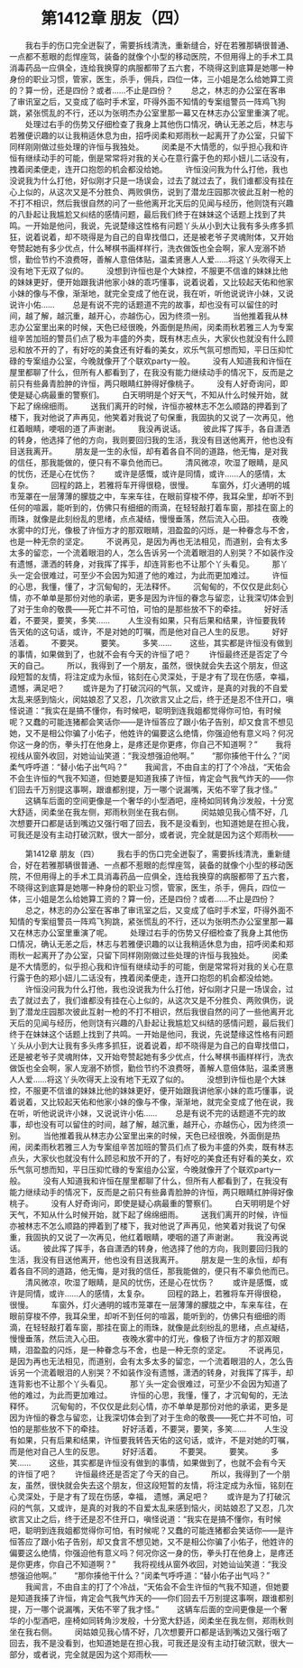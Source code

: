 # 　　第1412章 朋友（四）
　　我右手的伤口完全迸裂了，需要拆线清洗，重新缝合，好在若雅那辆很普通、一点都不惹眼的彪悍座驾，装备的就像个小型的移动医院，不但用得上的手术工具消毒药品一应俱全，连给我换穿的病服都带了五六套，不晓得这到底算是她哪一种身份的职业习惯，管家，医生，杀手，佣兵，四位一体，三小姐是怎么给她算工资的？算一份，还是四份？或者……不止是四份？
　　总之，林志的办公室在客串了审讯室之后，又变成了临时手术室，吓得外面不知情的专案组警员一阵鸡飞狗跳，紧张慌乱的不行，还以为张明杰办公室里那一幕又在林志办公室里重演了呢。
　　处理过右手的伤势又仔细检查了我身上其他伤口情况，确认无恙之后，林志与若雅便识趣的以让我稍适休息为由，招呼闵柔和郑雨秋一起离开了办公室，只留下同样刚刚做过些处理的许恒与我独处。
　　闵柔是不大情愿的，似乎担心我和许恒有继续动手的可能，倒是常常将对我的关心在意行露于色的郑小妞儿二话没有，拽着闵柔便走，连开口抱怨的机会都没给她。
　　许恒没问我为什么打他，我也没说我为什么打他，好似刚才只是一场误会，过去了就过去了，我们谁都没有挂在心上似的，从这次又是不分胜负、两败俱伤，说到了潜龙庄园那次彼此互射一枪的不打不相识，然后我很自然的问了一些他离开北天后的见闻与经历，他则饶有兴趣的八卦起让我尴尬又纠结的感情问题，最后我们终于在妹妹这个话题上找到了共鸣。一开始是他问，我说，先说楚缘这性格有问题丫头从小到大让我有多头疼多抓狂，说着说着，却不晓得是为自己的自卑找借口，还是被老爷子灵魂附体，又开始夸赞起她有多少优点，什么琴棋书画样样行，洗衣做饭也全会啊，家人宠溺不娇惯，勤俭节约不浪费呀，善解人意倍体贴，温柔贤惠人人爱……将这丫头吹得天上没有地下无双了似的。
　　没想到许恒也是个大妹控，不服更不信谁的妹妹比他的妹妹更好，便开始跟我讲他家小妹的乖巧懂事，说着说着，又比较起天佑和他家小妹的像与不像，渐渐地，就完全变成了他在说，我在听，听他说说许小妹，又说说许小佑……
　　总是有说不完的话题道不完的故事，却也没有可以留住的时间，越了解，越沉重，越开心，亦越伤心，因为终须一别。
　　当他推着我从林志办公室里出来的时候，天色已经很晚，外面倒是热闹，闵柔雨秋若雅三人为专案组辛苦加班的警员们点了极为丰盛的外卖，既有林志点头，大家伙也就没有什么顾忌和放不开的了，有好吃的美食还有好看的美女，欢乐气氛可想而知，平日压抑忙碌的专案组办公室，今晚就像开了个联欢party一般。
　　没有人知道我和许恒在屋里都聊了什么，但所有人都看到了，在我没有能力继续动手的情况下，反而是之前只有些鼻青脸肿的许恒，两只眼睛红肿得好像桃子。
　　没有人好奇询问，即使是疑心病最重的警察们。
　　白天明明是个好天气，不知从什么时候开始，就下起了绵绵细雨。
　　送我们离开的时候，许恒亦被林志不怎么顺路的押着到了楼下，我对他说了声再见，他笑着对我说了句保重，我固执的又说了一次再见，他红着眼睛，哽咽的道了声谢谢。
　　我没再说话。
　　彼此挥了挥手，各自潇洒的转身，他选择了他的方向，我则要回归我的生活，我没有目送他离开，他也没有目送我离开。
　　朋友是一生的永恒，却有着各自不同的道路，他无悔，是对我的信任，那我能做的，便只有不辜负他而已。
　　清风微凉，吹湿了眼睛，是风的忧伤，还是心在忧伤？
　　或许是感慨，或许是同情，或许……人的感情，太复杂。
　　回程的路上，若雅将车开得很稳，很慢。
　　车窗外，灯火通明的城市笼罩在一层薄薄的朦胧之中，车来车往，在眼前穿梭不停，我耳朵里，却听不到任何的喧嚣，能听到的，仿佛只有细细的雨滴，在轻轻敲打着车窗，那挂在窗上的雨珠，就像是此刻纷乱的思绪，点点凝结，慢慢垂落，然后流入心田。
　　夜晚水雾中的灯光，像极了许恒方才的那双眼睛，泪盈盈的闪烁，是一种眷念与不舍，也是一种无奈的坚定。
　　不说再见，是因为再也无法相见，而道别，会有太多太多的留恋，一个流着眼泪的人，怎么告诉另一个流着眼泪的人别哭？不如装作没有遗憾，潇洒的转身，对我挥了挥手，却连背影也不让那个丫头看见。
　　那丫头一定会很难过，可至少不会因为知道了他的难过，为此而更加难过。
　　许恒的心思，我懂，懂了，才沉甸甸的，无法释怀。
　　沉甸甸的，不仅仅是此刻心情，亦不单单是那份对他的承诺，更多是因为许恒的眷念与留恋，让我深切体会到了对于生命的敬畏——死亡并不可怕，可怕的是那些放不下的牵挂。
　　好好活着，不要哭，要笑，多笑……
　　人生没有如果，只有后果和结果，许恒要我转告天佑的这句话，或许，不是对她的叮嘱，而是他对自己人生的反思。
　　好好活着。
　　不要哭。
　　要笑。
　　多笑……
　　这些，其实都是许恒没有做到的事情，如果做到了，也就不会有今天的许恒了吧？
　　许恒最终还是否定了今天的自己。
　　所以，我得到了一个朋友，虽然，很快就会失去这个朋友，但这段短暂的友情，将注定成为永恒，铭刻在心灵深处，于是才有了现在伤感，幸福， 遗憾，满足吧？
　　或许是为了打破沉闷的气氛，又或许，是真的对我的不自爱太乱来感到恼火，闵姑娘忍了又忍，几次欲言又止之后，终于还是忍不住开口，嗔怪说道：“我实在是搞不懂你，有时候吧，聪明到连我姐都觉得你可怕，有时候呢？又蠢的可能连猪都会笑话你——是许恒答应了跟小佑子告别，却又食言不想见她，又不是相公你骗了小佑子，他姓许的偏要这么绝情，你强迫他有意义吗？何况你这一身的伤，拳头打在他身上，是疼还是你更疼，你自己不知道啊？”
　　我将视线从窗外收回，对她讪讪笑道：“我没想强迫他啊。”
　　“那你揍他干什么？”闵柔气呼呼道：“替小佑子出气吗？”
　　我闻言，不由自主的打了个冷战，“天佑会不会生许恒的气我不知道，但她要是知道我揍了许恒，肯定会气我气炸天的——你们回去千万别提这事啊，跟谁都别提，万一哪个说漏嘴，天佑不宰了我才怪。”
　　这辆车后面的空间更像是一个奢华的小型酒吧，座椅如同转角沙发般，十分宽大舒适，闵柔坐在我左侧，郑雨秋则坐在我右侧。
　　闵姑娘见我心情不好，几次想要开口都是话到嘴边又强行咽了回去，我不是没看到，也知道她是在担心我，可我还是没有主动打破沉默，很大一部分，或者说，完全就是因为这个郑雨秋——

　　第1412章 朋友（四）
　　我右手的伤口完全迸裂了，需要拆线清洗，重新缝合，好在若雅那辆很普通、一点都不惹眼的彪悍座驾，装备的就像个小型的移动医院，不但用得上的手术工具消毒药品一应俱全，连给我换穿的病服都带了五六套，不晓得这到底算是她哪一种身份的职业习惯，管家，医生，杀手，佣兵，四位一体，三小姐是怎么给她算工资的？算一份，还是四份？或者……不止是四份？
　　总之，林志的办公室在客串了审讯室之后，又变成了临时手术室，吓得外面不知情的专案组警员一阵鸡飞狗跳，紧张慌乱的不行，还以为张明杰办公室里那一幕又在林志办公室里重演了呢。
　　处理过右手的伤势又仔细检查了我身上其他伤口情况，确认无恙之后，林志与若雅便识趣的以让我稍适休息为由，招呼闵柔和郑雨秋一起离开了办公室，只留下同样刚刚做过些处理的许恒与我独处。
　　闵柔是不大情愿的，似乎担心我和许恒有继续动手的可能，倒是常常将对我的关心在意行露于色的郑小妞儿二话没有，拽着闵柔便走，连开口抱怨的机会都没给她。
　　许恒没问我为什么打他，我也没说我为什么打他，好似刚才只是一场误会，过去了就过去了，我们谁都没有挂在心上似的，从这次又是不分胜负、两败俱伤，说到了潜龙庄园那次彼此互射一枪的不打不相识，然后我很自然的问了一些他离开北天后的见闻与经历，他则饶有兴趣的八卦起让我尴尬又纠结的感情问题，最后我们终于在妹妹这个话题上找到了共鸣。一开始是他问，我说，先说楚缘这性格有问题丫头从小到大让我有多头疼多抓狂，说着说着，却不晓得是为自己的自卑找借口，还是被老爷子灵魂附体，又开始夸赞起她有多少优点，什么琴棋书画样样行，洗衣做饭也全会啊，家人宠溺不娇惯，勤俭节约不浪费呀，善解人意倍体贴，温柔贤惠人人爱……将这丫头吹得天上没有地下无双了似的。
　　没想到许恒也是个大妹控，不服更不信谁的妹妹比他的妹妹更好，便开始跟我讲他家小妹的乖巧懂事，说着说着，又比较起天佑和他家小妹的像与不像，渐渐地，就完全变成了他在说，我在听，听他说说许小妹，又说说许小佑……
　　总是有说不完的话题道不完的故事，却也没有可以留住的时间，越了解，越沉重，越开心，亦越伤心，因为终须一别。
　　当他推着我从林志办公室里出来的时候，天色已经很晚，外面倒是热闹，闵柔雨秋若雅三人为专案组辛苦加班的警员们点了极为丰盛的外卖，既有林志点头，大家伙也就没有什么顾忌和放不开的了，有好吃的美食还有好看的美女，欢乐气氛可想而知，平日压抑忙碌的专案组办公室，今晚就像开了个联欢party一般。
　　没有人知道我和许恒在屋里都聊了什么，但所有人都看到了，在我没有能力继续动手的情况下，反而是之前只有些鼻青脸肿的许恒，两只眼睛红肿得好像桃子。
　　没有人好奇询问，即使是疑心病最重的警察们。
　　白天明明是个好天气，不知从什么时候开始，就下起了绵绵细雨。
　　送我们离开的时候，许恒亦被林志不怎么顺路的押着到了楼下，我对他说了声再见，他笑着对我说了句保重，我固执的又说了一次再见，他红着眼睛，哽咽的道了声谢谢。
　　我没再说话。
　　彼此挥了挥手，各自潇洒的转身，他选择了他的方向，我则要回归我的生活，我没有目送他离开，他也没有目送我离开。
　　朋友是一生的永恒，却有着各自不同的道路，他无悔，是对我的信任，那我能做的，便只有不辜负他而已。
　　清风微凉，吹湿了眼睛，是风的忧伤，还是心在忧伤？
　　或许是感慨，或许是同情，或许……人的感情，太复杂。
　　回程的路上，若雅将车开得很稳，很慢。
　　车窗外，灯火通明的城市笼罩在一层薄薄的朦胧之中，车来车往，在眼前穿梭不停，我耳朵里，却听不到任何的喧嚣，能听到的，仿佛只有细细的雨滴，在轻轻敲打着车窗，那挂在窗上的雨珠，就像是此刻纷乱的思绪，点点凝结，慢慢垂落，然后流入心田。
　　夜晚水雾中的灯光，像极了许恒方才的那双眼睛，泪盈盈的闪烁，是一种眷念与不舍，也是一种无奈的坚定。
　　不说再见，是因为再也无法相见，而道别，会有太多太多的留恋，一个流着眼泪的人，怎么告诉另一个流着眼泪的人别哭？不如装作没有遗憾，潇洒的转身，对我挥了挥手，却连背影也不让那个丫头看见。
　　那丫头一定会很难过，可至少不会因为知道了他的难过，为此而更加难过。
　　许恒的心思，我懂，懂了，才沉甸甸的，无法释怀。
　　沉甸甸的，不仅仅是此刻心情，亦不单单是那份对他的承诺，更多是因为许恒的眷念与留恋，让我深切体会到了对于生命的敬畏——死亡并不可怕，可怕的是那些放不下的牵挂。
　　好好活着，不要哭，要笑，多笑……
　　人生没有如果，只有后果和结果，许恒要我转告天佑的这句话，或许，不是对她的叮嘱，而是他对自己人生的反思。
　　好好活着。
　　不要哭。
　　要笑。
　　多笑……
　　这些，其实都是许恒没有做到的事情，如果做到了，也就不会有今天的许恒了吧？
　　许恒最终还是否定了今天的自己。
　　所以，我得到了一个朋友，虽然，很快就会失去这个朋友，但这段短暂的友情，将注定成为永恒，铭刻在心灵深处，于是才有了现在伤感，幸福， 遗憾，满足吧？
　　或许是为了打破沉闷的气氛，又或许，是真的对我的不自爱太乱来感到恼火，闵姑娘忍了又忍，几次欲言又止之后，终于还是忍不住开口，嗔怪说道：“我实在是搞不懂你，有时候吧，聪明到连我姐都觉得你可怕，有时候呢？又蠢的可能连猪都会笑话你——是许恒答应了跟小佑子告别，却又食言不想见她，又不是相公你骗了小佑子，他姓许的偏要这么绝情，你强迫他有意义吗？何况你这一身的伤，拳头打在他身上，是疼还是你更疼，你自己不知道啊？”
　　我将视线从窗外收回，对她讪讪笑道：“我没想强迫他啊。”
　　“那你揍他干什么？”闵柔气呼呼道：“替小佑子出气吗？”
　　我闻言，不由自主的打了个冷战，“天佑会不会生许恒的气我不知道，但她要是知道我揍了许恒，肯定会气我气炸天的——你们回去千万别提这事啊，跟谁都别提，万一哪个说漏嘴，天佑不宰了我才怪。”
　　这辆车后面的空间更像是一个奢华的小型酒吧，座椅如同转角沙发般，十分宽大舒适，闵柔坐在我左侧，郑雨秋则坐在我右侧。
　　闵姑娘见我心情不好，几次想要开口都是话到嘴边又强行咽了回去，我不是没看到，也知道她是在担心我，可我还是没有主动打破沉默，很大一部分，或者说，完全就是因为这个郑雨秋——
